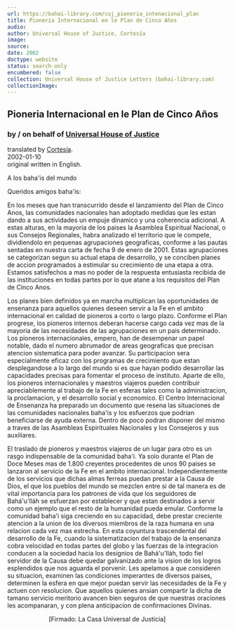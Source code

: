 ```yaml
---
url: https://bahai-library.com/cuj_pioneria_intenacional_plan
title: Pioneria Internacional en le Plan de Cinco Años
audio: 
author: Universal House of Justice, Cortesía
image: 
source: 
date: 2002
doctype: website
status: search-only
encumbered: false
collection: Universal House of Justice Letters (bahai-library.com)
collectionImage: 
---
```



## Pioneria Internacional en le Plan de Cinco Años

### by / on behalf of [Universal House of Justice](https://bahai-library.com/author/Universal+House+of+Justice)

translated by [Cortesía](https://bahai-library.com/author/Cortesía).  
2002-01-10  
original written in English.


A los baha'is del mundo  
  
Queridos amigos baha'is:  
  
En los meses que han transcurrido desde el lanzamiento del Plan de Cinco Anos, las comunidades nacionales han adoptado medidas que les estan dando a sus actividades un empuje dinamico y una coherencia adicional. A estas alturas, en la mayoria de los paises la Asamblea Espiritual Nacional, o sus Consejos Regionales, habra analizado el territorio que le compete, dividiendolo en pequenas agrupaciones geograficas, conforme a las pautas sentadas en nuestra carta de fecha 9 de enero de 2001. Estas agrupaciones se categorizan segun su actual etapa de desarrollo, y se conciben planes de accion programados a estimular su crecimiento de una etapa a otra. Estamos satisfechos a mas no poder de la respuesta entusiasta recibida de las instituciones en todas partes por lo que atane a los requisitos del Plan de Cinco Anos.  
  
Los planes bien definidos ya en marcha multiplican las oportunidades de ensenanza para aquellos quienes deseen servir a la Fe en el ambito internacional en calidad de pioneros a corto o largo plazo. Conforme el Plan progrese, los pioneros internos deberan hacerse cargo cada vez mas de la mayoria de las necesidades de las agrupaciones en un pais determinado. Los pioneros internacionales, empero, han de desempenar un papel notable, dado el numero abrumador de areas geograficas que precisan atencion sistematica para poder avanzar. Su participacion sera especialmente eficaz con los programas de crecimiento que estan desplegandose a lo largo del mundo si es que hayan podido desarrollar las capacidades precisas para fomentar el proceso de instituto. Aparte de ello, los pioneros internacionales y maestros viajeros pueden contribuir apreciablemente al trabajo de la Fe en esferas tales como la administracion, la proclamacion, y el desarrollo social y economico. El Centro Internacional de Ensenanza ha preparado un documento que resena las situaciones de las comunidades nacionales baha'is y los esfuerzos que podrian beneficiarse de ayuda externa. Dentro de poco podran disponer del mismo a traves de las Asambleas Espirituales Nacionales y los Consejeros y sus auxiliares.  
  
El traslado de pioneros y maestros viajeros de un lugar para otro es un rasgo indispensable de la comunidad baha'i. Ya solo durante el Plan de Doce Meses mas de 1.800 creyentes procedentes de unos 90 paises se lanzaron al servicio de la Fe en el ambito internacional. Independientemente de los servicios que dichas almas ferreas puedan prestar a la Causa de Dios, el que los pueblos del mundo se mezclen entre si de tal manera es de vital importancia para los patrones de vida que los seguidores de Bahá'u'lláh se esfuerzan por establecer y que estan destinados a servir como un ejemplo que el resto de la humanidad pueda emular. Conforme la comunidad baha'i siga creciendo en su capacidad, debe prestar creciente atencion a la union de los diversos miembros de la raza humana en una relacion cada vez mas estrecha. En esta coyuntura trascendental del desarrollo de la Fe, cuando la sistematizacion del trabajo de la ensenanza cobra velocidad en todas partes del globo y las fuerzas de la integracion conducen a la sociedad hacia los designios de Bahá'u'lláh, todo fiel servidor de la Causa debe quedar galvanizado ante la vision de los logros esplendidos que nos aguarda el porvenir. Les apelamos a que consideren su situacion, examinen las condiciones imperantes de diversos paises, determinen la esfera en que mejor puedan servir las necesidades de la Fe y actuen con resolucion. Que aquellos quienes ansian compartir la dicha de tamano servicio meritorio avancen bien seguros de que nuestras oraciones les acompanaran, y con plena anticipacion de confirmaciones Divinas.  
  
                        \[Firmado: La Casa Universal de Justicia\]